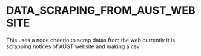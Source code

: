 # DATA_SCRAPING_FROM_AUST_WEBSITE
This uses a node cheerio to scrap datas from the web currently it is scrapping notices of AUST website and making a csv
